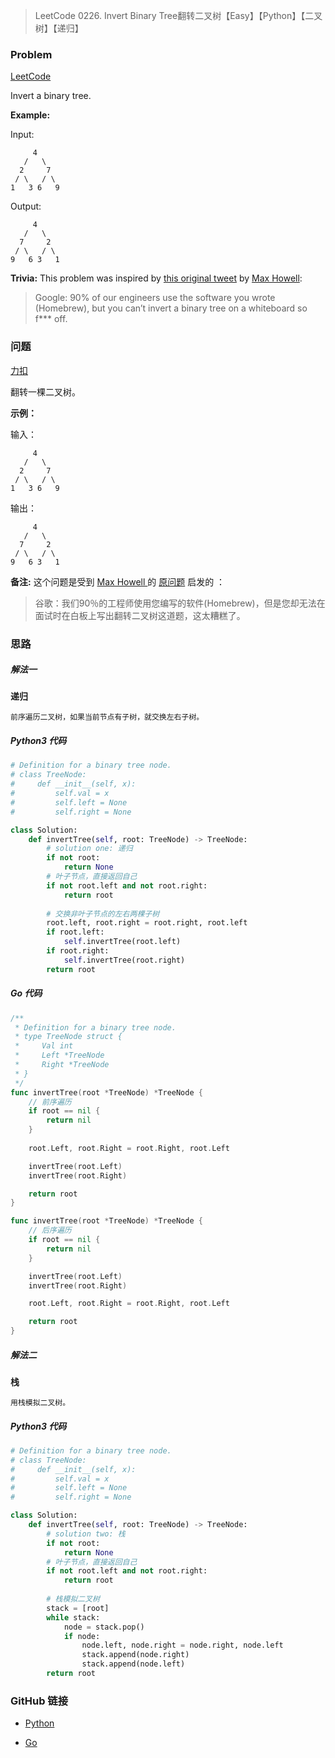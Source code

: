 > LeetCode 0226. Invert Binary Tree翻转二叉树【Easy】【Python】【二叉树】【递归】

### Problem

[LeetCode](https://leetcode.com/problems/invert-binary-tree/)

Invert a binary tree.

**Example:**

Input:

```
     4
   /   \
  2     7
 / \   / \
1   3 6   9
```

Output:

```
     4
   /   \
  7     2
 / \   / \
9   6 3   1
```

**Trivia:**
This problem was inspired by [this original tweet](https://twitter.com/mxcl/status/608682016205344768) by [Max Howell](https://twitter.com/mxcl):

> Google: 90% of our engineers use the software you wrote (Homebrew), but you can’t invert a binary tree on a whiteboard so f*** off.

### 问题

[力扣](https://leetcode-cn.com/problems/invert-binary-tree/)

翻转一棵二叉树。

**示例：**

输入：

```
     4
   /   \
  2     7
 / \   / \
1   3 6   9
```

输出：

```
     4
   /   \
  7     2
 / \   / \
9   6 3   1
```

**备注:**
这个问题是受到 [Max Howell ](https://twitter.com/mxcl)的 [原问题](https://twitter.com/mxcl/status/608682016205344768) 启发的 ：

> 谷歌：我们90％的工程师使用您编写的软件(Homebrew)，但是您却无法在面试时在白板上写出翻转二叉树这道题，这太糟糕了。

### 思路

##### 解法一

**递归**

```
前序遍历二叉树，如果当前节点有子树，就交换左右子树。
```

##### Python3 代码

```python
# Definition for a binary tree node.
# class TreeNode:
#     def __init__(self, x):
#         self.val = x
#         self.left = None
#         self.right = None

class Solution:
    def invertTree(self, root: TreeNode) -> TreeNode:
        # solution one: 递归
        if not root:
            return None
        # 叶子节点，直接返回自己
        if not root.left and not root.right:
            return root
        
        # 交换非叶子节点的左右两棵子树
        root.left, root.right = root.right, root.left
        if root.left:
            self.invertTree(root.left)
        if root.right:
            self.invertTree(root.right)
        return root
```

##### Go 代码

```go
/**
 * Definition for a binary tree node.
 * type TreeNode struct {
 *     Val int
 *     Left *TreeNode
 *     Right *TreeNode
 * }
 */
func invertTree(root *TreeNode) *TreeNode {
	// 前序遍历
	if root == nil {
		return nil
	}
	
	root.Left, root.Right = root.Right, root.Left

	invertTree(root.Left)
	invertTree(root.Right)

	return root
}

func invertTree(root *TreeNode) *TreeNode {
	// 后序遍历
	if root == nil {
		return nil
	}

	invertTree(root.Left)
	invertTree(root.Right)

	root.Left, root.Right = root.Right, root.Left

	return root
}
```

##### 解法二

**栈**

```
用栈模拟二叉树。
```

##### Python3 代码

```python
# Definition for a binary tree node.
# class TreeNode:
#     def __init__(self, x):
#         self.val = x
#         self.left = None
#         self.right = None

class Solution:
    def invertTree(self, root: TreeNode) -> TreeNode:
        # solution two: 栈
        if not root:
            return None
        # 叶子节点，直接返回自己
        if not root.left and not root.right:
            return root
        
        # 栈模拟二叉树
        stack = [root]
        while stack:
            node = stack.pop()
            if node:
                node.left, node.right = node.right, node.left
                stack.append(node.right)
                stack.append(node.left)
        return root
```

### GitHub 链接

- [Python](https://github.com/Wonz5130/LeetCode-Solutions/blob/master/solutions/0226-Invert-Binary-Tree/0226.py)

- [Go](https://github.com/Wonz5130/LeetCode-Solutions/blob/master/solutions/0226-Invert-Binary-Tree/0226.go)
